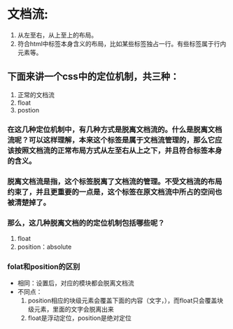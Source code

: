 # 文档流:
  1. 从左至右，从上至上的布局。 
  2. 符合html中标签本身含义的布局，比如某些标签独占一行。有些标签属于行内元素等。 
## 下面来讲一个css中的定位机制，共三种： 
 1. 正常的文档流 
 2. float 
 3. postion 
### 在这几种定位机制中，有几种方式是脱离文档流的。什么是脱离文档流呢？可以这样理解，本来这个标签是属于文档流管理的，那么它应该按照文档流的正常布局方式从左至右从上之下，并且符合标签本身的含义。 

### 脱离文档流是指，这个标签脱离了文档流的管理。不受文档流的布局约束了，并且更重要的一点是，这个标签在原文档流中所占的空间也被清楚掉了。 

### 那么，这几种脱离文档的的定位机制包括哪些呢？ 
 1. float 
 2. position：absolute

### folat和position的区别
  - 相同：设置后，对应的模块都会脱离文档流 
  - 不同点：
    1. position相应的块级元素会覆盖下面的内容（文字，），而float只会覆盖块级元素，里面的文字会脱离出来
    2. float是浮动定位，position是绝对定位